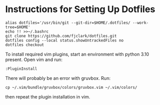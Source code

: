 # Instructions for Setting Up Dotfiles

```
alias dotfiles='/usr/bin/git --git-dir=$HOME/.dotfiles/ --work-tree=$HOME'
echo !! >>~/.bashrc
git clone https://github.com/fjclark/dotfiles.git
dotfiles config --local status.showUntrackedFiles no
dotfiles checkout
```

To install required vim plugins, start an environment with python 3.10 present.
Open vim and run:
```
:PluginInstall
```

There will probably be an error with gruvbox. Run:
```
cp ~/.vim/bundle/gruvbox/colors/gruvbox.vim ~/.vim/colors/
```
then repeat the plugin installation in vim.
